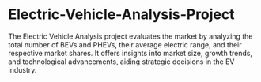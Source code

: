 # Electric-Vehicle-Analysis-Project
The Electric Vehicle Analysis project evaluates the market by analyzing the total number of BEVs and PHEVs, their average electric range, and their respective market shares. It offers insights into market size, growth trends, and technological advancements, aiding strategic decisions in the EV industry.
